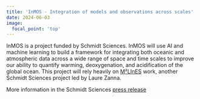 ```yaml
---
title: 'InMOS - Integration of models and observations across scales'
date: 2024-06-03
image:
  focal_point: 'top'
---
```


InMOS is a project funded by Schmidt Sciences. InMOS will use AI and machine learning to build a framework for integrating both oceanic and atmospheric data across a wide range of space and time scales to improve our ability to quantify warming, deoxygenation, and acidification of the global ocean. This project will rely heavily on [M²LInES](https://m2lines.github.io/) work, another Schmidt Sciences project led by Laure Zanna.
<!--more-->

More information in the Schmidt Sciences [press release](https://www.schmidtsciences.org/five-projects-will-receive-funding-to-advance-understanding-of-ocean-systems-in-a-changing-climate/)
